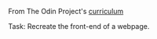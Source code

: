From The Odin Project's [curriculum](http://www.theodinproject.com/web-development-101/html-css)

Task: Recreate the front-end of a webpage.

